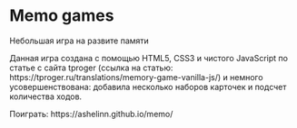 # Memo games
Небольшая игра на развите памяти
<p>Данная игра создана с помощью HTML5, CSS3 и чистого JavaScript по статье с сайта tproger
(ссылка на статью: https://tproger.ru/translations/memory-game-vanilla-js/) и немного усовершенствована:
добавила несколько наборов карточек и подсчет количества ходов.</p>
<p>Поиграть: https://ashelinn.github.io/memo/</p>
